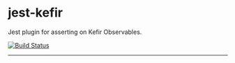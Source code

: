# jest-kefir

Jest plugin for asserting on Kefir Observables.

[![Build Status](https://travis-ci.org/kefirjs/jest-kefir.svg?branch=master)](https://travis-ci.org/kefirjs/jest-kefir)

---
